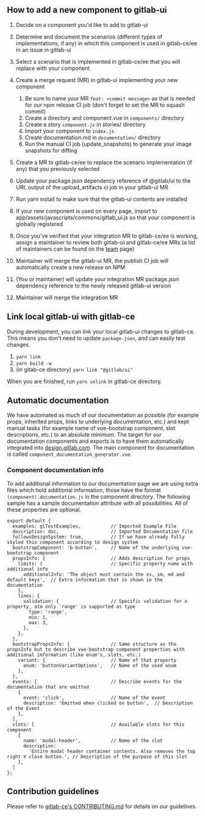 ## How to add a new component to gitlab-ui

1. Decide on a component you'd like to add to gitlab-ui
1. Determine and document the scenarios (different types of implementations, if any) in which this component is used in gitlab-ce/ee in an issue in gitlab-ui
1. Select a scenario that is implemented in gitlab-ce/ee that you will replace with your component
1. Create a merge request (MR) in gitlab-ui implementing your new component
   1. Be sure to name your MR `feat: <commit message>` as that is needed for our npm release CI job (don't forget to set the MR to squash commit)
   1. Create a directory and component.vue in `components/` directory
   1. Create a story `component.js` in stories/ directory
   1. Import your component to `index.js`
   1. Create documentation.md in `documentation/` directory
   1. Run the manual CI job (update_snapshots) to generate your image snapshots for diffing

1. Create a MR to gitlab-ce/ee to replace the scenario implementation (if any) that you previously selected
1. Update your package.json dependency reference of @gitlab/ui to the URL output of the upload_artifacts ci job in your gitlab-ui MR
1. Run yarn install to make sure that the gitlab-ui contents are installed
1. If your new component is used on every page, import to app/assets/javascripts/commons/gitlab_ui.js so that your component is globally registered
1. Once you've verified that your integration MR to gitlab-ce/ee is working, assign a maintainer to review both gitlab-ui and gitlab-ce/ee MRs (a list of maintainers can be found on the [team](https://about.gitlab.com/team/) page)
1. Maintainer will merge the gitlab-ui MR, the publish CI job will automatically create a new release on NPM
1. (You or maintainer) will update your integration MR package.json dependency reference to the newly released gitlab-ui version
1. Maintainer will merge the integration MR

## Link local gitlab-ui with gitlab-ce

During development, you can link your local gitlab-ui changes to gitlab-ce. This means you don't need to update `package.json`, and can easily test changes.

1. `yarn link`
1. `yarn build -w`
1. (in gitab-ce directory) `yarn link "@gitlab/ui"`

When you are finished, run `yarn unlink` in gitlab-ce directory.

## Automatic documentation

We have automated as much of our documentation as possible (for example props, inherited props, links to underlying documentation, etc.) and kept manual tasks (for example name of vue-bootstrap component, slot descriptions, etc.) to an absolute minimum. The target for our documentation components and exports is to have them automatically integrated into [design.gitlab.com](https://design.gitlab.com). The main component for documentation is called `component_documentation_generator.vue`.

### Component documentation info

To add additional information to our documentation page we are using extra files which hold additional information, those have the format `(component).documentation.js` in the component directory. The following sample has a sample documentation attribute with all possibilities. All of these properties are optional.

```
export default {
  examples: glTestExamples,           // Imported Example File
  description: doc,                   // Imported Documentation file
  followsDesignSystem: true,          // If we have already fully styled this component according to design system
  bootstrapComponent: 'b-button',     // Name of the underlying vue-bootstrap component
  propsInfo: {                        // Adds description for props
    limits: {                         // Specific property name with additional info
      additionalInfo: 'The object must contain the xs, sm, md and default keys',  // Extra information that is shown in the documentation
    },
    lines: {
      validation: {                   // Specific validation for a property, atm only 'range' is supported as type
        type: 'range',
        min: 1,
        max: 3,
      },
    },
  },
  bootstrapPropsInfo: {               // Same structure as the propsInfo but to describe vue-bootstrap component properties with additional information (like enum's, slots, etc.)
    variant: {                        // Name of that property
      enum: 'buttonVariantOptions',   // Name of the used enum
    },
  },
  events: [                           // Describe events for the documentation that are emitted
    {
      event: 'click',                 // Name of the event
      description: 'Emitted when clicked on button',  // Description of the Event
    },
  ],
  slots: [                            // Available slots for this component
    {
      name: 'modal-header',           // Name of the slot
      description:
        'Entire modal header container contents. Also removes the top right X close button.', // Description of the purpose of this slot
    },
  ]
};
```

## Contribution guidelines

Please refer to [gitlab-ce's CONTRIBUTING.md](https://gitlab.com/gitlab-org/gitlab-ce/blob/master/CONTRIBUTING.md) for details on our guidelines.
